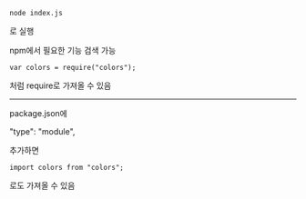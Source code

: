 ```
node index.js
```

로 실행

npm에서 필요한 기능 검색 가능

```
var colors = require("colors");
```

처럼 require로 가져올 수 있음

------

package.json에

"type": "module",

추가하면

```
import colors from "colors";
```

로도 가져올 수 있음
